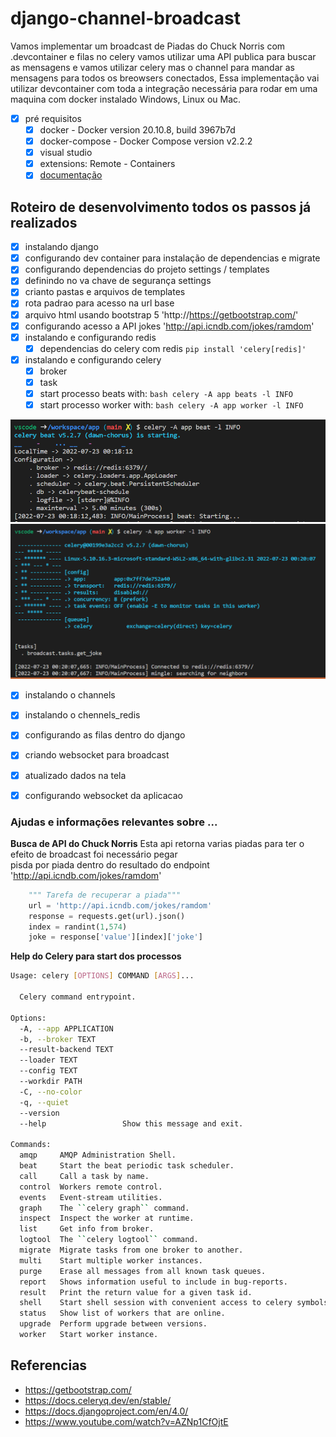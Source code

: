 # django-channel-broadcast

Vamos implementar um broadcast de Piadas do Chuck Norris com .devcontainer e filas no celery
vamos utilizar uma API publica para buscar as mensagens e vamos utilizar celery mas o channel para 
mandar as mensagens para todos os breowsers conectados, Essa implementação vai utilizar devcontainer
com toda a integração necessária para rodar em uma maquina com docker instalado Windows, Linux ou Mac.

- [x] pré requisitos
    - [x] docker - Docker version 20.10.8, build 3967b7d
    - [x] docker-compose - Docker Compose version v2.2.2
    - [x] visual studio
    - [x] extensions: Remote - Containers
    - [x] [documentação](https://code.visualstudio.com/docs/remote/containers)

## Roteiro de desenvolvimento todos os passos já realizados

- [x] instalando django 
- [x] configurando dev container para instalação de dependencias e migrate  
- [x] configurando dependencias do projeto settings / templates
- [x] definindo no va chave de segurança settings
- [x] crianto pastas e arquivos de templates
- [x] rota padrao para acesso na url base
- [x] arquivo html usando bootstrap 5 'http://https://getbootstrap.com/'
- [x] configurando acesso a API jokes 'http://api.icndb.com/jokes/ramdom'
- [x] instalando e configurando redis
    - [x] dependencias do celery com redis ``` pip install 'celery[redis]' ```
- [x] instalando e configurando celery 
    - [x] broker
    - [x] task
    - [x] start processo beats with: ```bash celery -A app beats -l INFO```
    - [x] start processo worker with: ```bash celery -A app worker -l INFO```

![](app/static/beat.png) ![](app/static/worker.PNG)

- [x] instalando o channels
- [x] instalando o chennels_redis
- [x] configurando as filas dentro do django 
- [x] criando websocket para broadcast
- [x] atualizado dados na tela 
- [x] configurando websocket da aplicacao


### Ajudas e informações relevantes sobre  ...

**Busca de API do Chuck Norris**
Esta api retorna varias piadas para ter o efeito de broadcast foi necessário pegar  
pisda por piada dentro do resultado do endpoint 'http://api.icndb.com/jokes/ramdom'  
```python
    """ Tarefa de recuperar a piada"""
    url = 'http://api.icndb.com/jokes/ramdom'
    response = requests.get(url).json()
    index = randint(1,574)
    joke = response['value'][index]['joke']
```

**Help do Celery para start dos processos**
```bash
Usage: celery [OPTIONS] COMMAND [ARGS]...

  Celery command entrypoint.

Options:
  -A, --app APPLICATION
  -b, --broker TEXT
  --result-backend TEXT
  --loader TEXT
  --config TEXT
  --workdir PATH
  -C, --no-color
  -q, --quiet
  --version
  --help                 Show this message and exit.

Commands:
  amqp     AMQP Administration Shell.
  beat     Start the beat periodic task scheduler.
  call     Call a task by name.
  control  Workers remote control.
  events   Event-stream utilities.
  graph    The ``celery graph`` command.
  inspect  Inspect the worker at runtime.
  list     Get info from broker.
  logtool  The ``celery logtool`` command.
  migrate  Migrate tasks from one broker to another.
  multi    Start multiple worker instances.
  purge    Erase all messages from all known task queues.
  report   Shows information useful to include in bug-reports.
  result   Print the return value for a given task id.
  shell    Start shell session with convenient access to celery symbols.
  status   Show list of workers that are online.
  upgrade  Perform upgrade between versions.
  worker   Start worker instance.
```

## Referencias
 
 - https://getbootstrap.com/
 - https://docs.celeryq.dev/en/stable/
 - https://docs.djangoproject.com/en/4.0/
 - https://www.youtube.com/watch?v=AZNp1CfOjtE